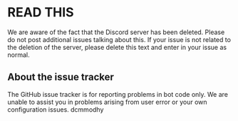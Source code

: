 # READ THIS
We are aware of the fact that the Discord server has been deleted. Please do not post additional issues talking about this. If your issue is not related to the deletion of the server, please delete this text and enter in your issue as normal.

## About the issue tracker
The GitHub issue tracker is for reporting problems in bot code only. We are unable to assist you in problems arising from user error or your own configuration issues.
dcmmodhy
